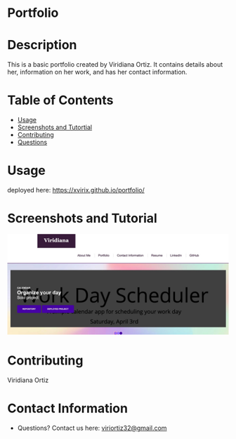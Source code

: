 # Portfolio

# Description
This is a basic portfolio created by Viridiana Ortiz. It contains details about her, information on her work, and has her contact information. 

# Table of Contents 
* [Usage](#-Usage)
* [Screenshots and Tutortial](#-Installation)
* [Contributing](#-Contributing)
* [Questions](#-Contact-Information)
  

# Usage
deployed here:
https://xvirix.github.io/portfolio/

# Screenshots and Tutorial
![alt text](https://github.com/xvirix/portfolio/blob/main/assets/images/image1.jpg)


# Contributing 
Viridiana Ortiz


# Contact Information 
* Questions? Contact us here: viriortiz32@gmail.com
